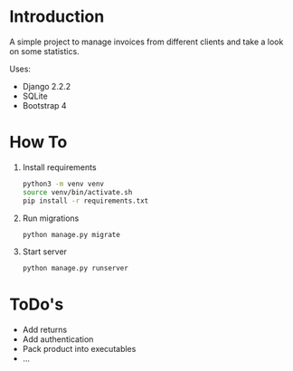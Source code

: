 # Introduction

A simple project to manage invoices from different clients 
and take a look on some statistics.

Uses:

* Django 2.2.2
* SQLite
* Bootstrap 4

# How To

1. Install requirements
    ```bash
    python3 -m venv venv
    source venv/bin/activate.sh
    pip install -r requirements.txt
    ```

2. Run migrations

    ```bash
    python manage.py migrate
    ```

3. Start server

    ```bash
    python manage.py runserver
    ```

# ToDo's

* Add returns
* Add authentication
* Pack product into executables
* ...
